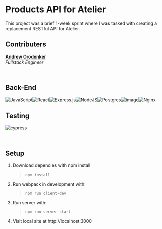 # Products API for Atelier

This project was a brief 1-week sprint where I was tasked with creating a replacement RESTful API for Atelier.


## Contributers
**[Andrew Orodenker](https://github.com/aorodenker)**\
*Fullstack Engineer*

<br/>

## Back-End
![JavaScript](https://img.shields.io/badge/javascript-%23323330.svg?style=for-the-badge&logo=javascript&logoColor=%23F7DF1E)![React](https://img.shields.io/badge/react-%2320232a.svg?style=for-the-badge&logo=react&logoColor=%2361DAFB)![Express.js](https://img.shields.io/badge/express.js-%23404d59.svg?style=for-the-badge&logo=express&logoColor=%2361DAFB)![NodeJS](https://img.shields.io/badge/node.js-6DA55F?style=for-the-badge&logo=node.js&logoColor=white)![Postgres](https://img.shields.io/badge/postgres-%23316192.svg?style=for-the-badge&logo=postgresql&logoColor=white)![image](https://img.shields.io/badge/Amazon_AWS-FF9900?style=for-the-badge&logo=amazonaws&logoColor=white)![Nginx](https://img.shields.io/badge/nginx-%23009639.svg?style=for-the-badge&logo=nginx&logoColor=white)

## Testing
![cypress](https://img.shields.io/badge/-cypress-%23E5E5E5?style=for-the-badge&logo=cypress&logoColor=058a5e)

<br/>

## Setup

1. Download depencies with npm install
   > `npm install`

2. Run webpack in development with:

   > `npm run client-dev`

3. Run server with:

   > `npm run server-start`

5. Visit local site at http://localhost:3000
